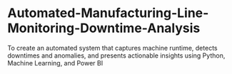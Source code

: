 # Automated-Manufacturing-Line-Monitoring-Downtime-Analysis
To create an automated system that captures machine runtime, detects downtimes and anomalies, and presents actionable insights using Python, Machine Learning, and Power BI
